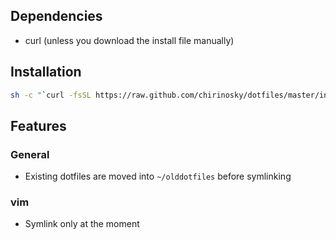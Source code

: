 ## Dependencies ##
* curl (unless you download the install file manually)

## Installation ##
```bash
sh -c "`curl -fsSL https://raw.github.com/chirinosky/dotfiles/master/install.sh`"
```

## Features ##
### General ###
* Existing dotfiles are moved into `~/olddotfiles` before symlinking

### vim ###
* Symlink only at the moment
